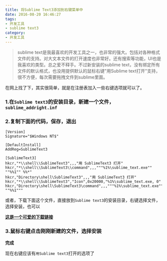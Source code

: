 ```yaml
---
title: 将Sublime Text3添加到右键菜单中
date: 2016-08-20 16:46:27
tags:
- 开发工具
- sublime text3
category:
- 开发工具
---
```


> sublime text是我最喜欢的开发工具之一，也非常的强大。包括对各种格式文件的支持。对大文本文件的打开速度也非常好。还有搜索等功能，UI也是我喜欢的类型。总之爱不释手。不过新安装的sublime text，没有绑定所有文件的默认格式，也没用提供默认的鼠标右键"用Sublime text打开"支持，很不方便，每次需要拖拽文件到sublime里面。

在网上找了下，其实很简单，就是在注册表加入一些右键选项就可以了。

### 1.在`Sublime text3`的安装目录，新建一个文件，`sublime_addright.inf`


### 2.复制下面的代码，保存，退出

```
[Version]
Signature="$Windows NT$"

[DefaultInstall]
AddReg=SublimeText3

[SublimeText3]
hkcr,"*\\shell\\SublimeText3",,,"用 SublimeText3 打开"
hkcr,"*\\shell\\SublimeText3\\command",,,"""%1%\sublime_text.exe"" ""%%1"" %%*"
hkcr,"Directory\shell\SublimeText3",,,"用 SublimeText3 打开"
hkcr,"*\\shell\\SublimeText3","Icon",0x20000,"%1%\sublime_text.exe, 0"
hkcr,"Directory\shell\SublimeText3\command",,,"""%1%\sublime_text.exe"" ""%%1"""

```

或者，下载下面这个文件，直接放到`Sublime text3`的安装目录，右键选择文件，选择安装，也可以

**[这是一个可爱的下载链接](http://yaoboss.me/sublime_addright.inf)**

### 3.鼠标右键点击刚刚新建的文件，选择安装


**完成**

现在右键应该有`用Sublime text3`打开的选项了